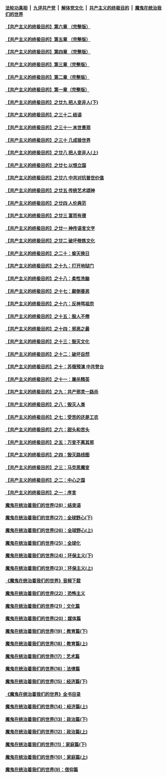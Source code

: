 ####  [法轮功真相](../../../../basic/blob/master/README.md?t=02161452) &nbsp;|&nbsp; [九评共产党](../../../../9ping.md/blob/master/README.md?t=02161452) &nbsp;|&nbsp; [解体党文化](../../../../jtdwh.md/blob/master/README.md?t=02161452)  &nbsp;|&nbsp; [共产主义的终极目的](../../../../gczydzjmd.md/blob/master/README.md?t=02161452) &nbsp;|&nbsp; [魔鬼在统治我们的世界](../../../../mgztzwmdsj.md/blob/master/README.md?t=02161452) 

#### [【共产主义的终极目的】第六章 （完整版）](../pages/nsc422/n11428913.md?t=02161452) 

#### [【共产主义的终极目的】第五章 （完整版）](../pages/nsc422/n11428912.md?t=02161452) 

#### [【共产主义的终极目的】第四章 （完整版）](../pages/nsc422/n11428907.md?t=02161452) 

#### [【共产主义的终极目的】第三章（完整版）](../pages/nsc422/n11428848.md?t=02161452) 

#### [【共产主义的终极目的】第二章（完整版）](../pages/nsc422/n11428831.md?t=02161452) 

#### [【共产主义的终极目的】第一章（完整版）](../pages/nsc422/n11417651.md?t=02161452) 

#### [【共产主义的终极目的】之廿九 把人变非人(下)](../pages/nsc422/n11344140.md?t=02161452) 

#### [【共产主义的终极目的】之三十二 结语](../pages/nsc422/n11360535.md?t=02161452) 

#### [【共产主义的终极目的】之三十一 末世景观](../pages/nsc422/n11351129.md?t=02161452) 

#### [【共产主义的终极目的】之三十 几成狼世界](../pages/nsc422/n11348280.md?t=02161452) 

#### [【共产主义的终极目的】之廿八 把人变非人(上)](../pages/nsc422/n11340492.md?t=02161452) 

#### [【共产主义的终极目的】之廿七 以恨立国](../pages/nsc422/n11336944.md?t=02161452) 

#### [【共产主义的终极目的】之廿六 中共对抗普世价值](../pages/nsc422/n11324785.md?t=02161452) 

#### [【共产主义的终极目的】之廿五 传统艺术颂神](../pages/nsc422/n11296396.md?t=02161452) 

#### [【共产主义的终极目的】之廿四 人伦典范](../pages/nsc422/n11296397.md?t=02161452) 

#### [【共产主义的终极目的】之廿三 富而有德](../pages/nsc422/n11283598.md?t=02161452) 

#### [【共产主义的终极目的】之廿一 神传语言文字](../pages/nsc422/n11263265.md?t=02161452) 

#### [【共产主义的终极目的】之廿二 破坏修炼文化](../pages/nsc422/n11245728.md?t=02161452) 

#### [【共产主义的终极目的】之二十：偷天换日](../pages/nsc422/n11238846.md?t=02161452) 

#### [【共产主义的终极目的】之十九：打开地狱门](../pages/nsc422/n11206376.md?t=02161452) 

#### [【共产主义的终极目的】之十八：柔性洗脑](../pages/nsc422/n11199994.md?t=02161452) 

#### [【共产主义的终极目的】之十七：颠倒善恶](../pages/nsc422/n11179782.md?t=02161452) 

#### [【共产主义的终极目的】之十六：反神骂祖宗](../pages/nsc422/n11166798.md?t=02161452) 

#### [【共产主义的终极目的】之十五：毁人不倦](../pages/nsc422/n11166792.md?t=02161452) 

#### [【共产主义的终极目的】之十四：邪恶之最](../pages/nsc422/n11150249.md?t=02161452) 

#### [【共产主义的终极目的】之十三：毁灭文化](../pages/nsc422/n11135227.md?t=02161452) 

#### [【共产主义的终极目的】之十二：破坏自然](../pages/nsc422/n11135214.md?t=02161452) 

#### [【共产主义的终极目的】之十：苏俄预演 中共登台](../pages/nsc422/n11118424.md?t=02161452) 

#### [【共产主义的终极目的】之十一：屠杀精英](../pages/nsc422/n11118442.md?t=02161452) 

#### [【共产主义的终极目的】之九：共产邪灵一路杀](../pages/nsc422/n11114139.md?t=02161452) 

#### [【共产主义的终极目的】之八：毁灭人类](../pages/nsc422/n11108503.md?t=02161452) 

#### [【共产主义的终极目的】之七：受苦的还是工农](../pages/nsc422/n11101809.md?t=02161452) 

#### [【共产主义的终极目的】之六：甜头和苦头](../pages/nsc422/n11096971.md?t=02161452) 

#### [【共产主义的终极目的】之五：万变不离其邪](../pages/nsc422/n11091285.md?t=02161452) 

#### [【共产主义的终极目的】之四：毁灭路线图](../pages/nsc422/n11086284.md?t=02161452) 

#### [【共产主义的终极目的】之三：马克思魔变](../pages/nsc422/n11061941.md?t=02161452) 

#### [【共产主义的终极目的】之二：中心之国](../pages/nsc422/n11047728.md?t=02161452) 

#### [【共产主义的终极目的】之一：序言](../pages/nsc422/n11086077.md?t=02161452) 

#### [魔鬼在统治着我们的世界(28)：结束语](../pages/nsc422/n10936246.md?t=02161452) 

#### [魔鬼在统治着我们的世界(27)：全球野心(下)](../pages/nsc422/n10928319.md?t=02161452) 

#### [魔鬼在统治着我们的世界(26)：全球野心(上)](../pages/nsc422/n10900318.md?t=02161452) 

#### [魔鬼在统治着我们的世界(25)：全球化](../pages/nsc422/n10788205.md?t=02161452) 

#### [魔鬼在统治着我们的世界(24)：环保主义(下)](../pages/nsc422/n10695307.md?t=02161452) 

#### [魔鬼在统治着我们的世界(23)：环保主义(上)](../pages/nsc422/n10688613.md?t=02161452) 

#### [《魔鬼在统治着我们的世界》音频下载](../pages/nsc422/n10635553.md?t=02161452) 

#### [魔鬼在统治着我们的世界(22)：恐怖主义](../pages/nsc422/n10614727.md?t=02161452) 

#### [魔鬼在统治着我们的世界(21)：文化篇](../pages/nsc422/n10597706.md?t=02161452) 

#### [魔鬼在统治着我们的世界(20)：媒体篇](../pages/nsc422/n10586579.md?t=02161452) 

#### [魔鬼在统治着我们的世界(19)：教育篇(下)](../pages/nsc422/n10564808.md?t=02161452) 

#### [魔鬼在统治着我们的世界(18)：教育篇(上)](../pages/nsc422/n10526970.md?t=02161452) 

#### [魔鬼在统治着我们的世界(17)：艺术篇](../pages/nsc422/n10499093.md?t=02161452) 

#### [魔鬼在统治着我们的世界(16)：法律篇](../pages/nsc422/n10485969.md?t=02161452) 

#### [魔鬼在统治着我们的世界(15)：经济篇(下)](../pages/nsc422/n10469975.md?t=02161452) 

#### [《魔鬼在统治着我们的世界》全书目录](../pages/nsc422/n10464261.md?t=02161452) 

#### [魔鬼在统治着我们的世界(14)：经济篇(上)](../pages/nsc422/n10457370.md?t=02161452) 

#### [魔鬼在统治着我们的世界(13)：政治篇(下)](../pages/nsc422/n10448270.md?t=02161452) 

#### [魔鬼在统治着我们的世界(12)：政治篇(上)](../pages/nsc422/n10444576.md?t=02161452) 

#### [魔鬼在统治着我们的世界(11)：家庭篇(下)](../pages/nsc422/n10440961.md?t=02161452) 

#### [魔鬼在统治着我们的世界(10)：家庭篇(上)](../pages/nsc422/n10435448.md?t=02161452) 

#### [魔鬼在统治着我们的世界(9)：信仰篇](../pages/nsc422/n10432159.md?t=02161452) 

